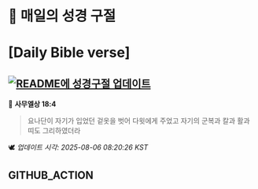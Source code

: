 # 🙏 매일의 성경 구절
# [Daily Bible verse]
## [![README에 성경구절 업데이트](https://github.com/DONGSUKA/first_test/actions/workflows/update-readme-bible.yml/badge.svg)](https://github.com/DONGSUKA/first_test/actions/workflows/update-readme-bible.yml)
<!-- START_BIBLE_VERSE -->
📖 **사무엘상 18:4**
> 요나단이 자기가 입었던 겉옷을 벗어 다윗에게 주었고 자기의 군복과 칼과 활과 띠도 그리하였더라

🕊️ _업데이트 시각: 2025-08-06 08:20:26 KST_
  <!-- END_BIBLE_VERSE -->
## GITHUB_ACTION
